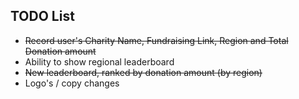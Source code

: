 ## TODO List
- ~~Record user's Charity Name, Fundraising Link, Region and Total Donation amount~~
- Ability to show regional leaderboard
- ~~New leaderboard, ranked by donation amount (by region)~~
- Logo's / copy changes
